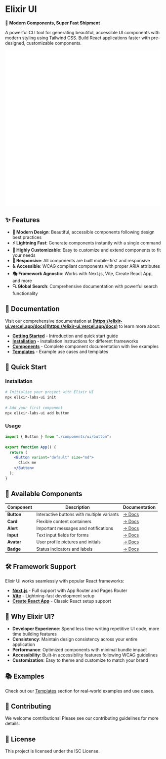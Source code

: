# Elixir UI

🚀 **Modern Components, Super Fast Shipment**

A powerful CLI tool for generating beautiful, accessible UI components with modern styling using Tailwind CSS. Build React applications faster with pre-designed, customizable components.

![Elixir UI](./packages/client/public/images/elixir-ui-logo-transparent.png)

## ✨ Features

- **🎨 Modern Design**: Beautiful, accessible components following design best practices
- **⚡ Lightning Fast**: Generate components instantly with a single command
- **🔧 Highly Customizable**: Easy to customize and extend components to fit your needs
- **📱 Responsive**: All components are built mobile-first and responsive
- **♿ Accessible**: WCAG compliant components with proper ARIA attributes
- **🎭 Framework Agnostic**: Works with Next.js, Vite, Create React App, and more
- **🔍 Global Search**: Comprehensive documentation with powerful search functionality

## 📖 Documentation

Visit our comprehensive documentation at **[https://elixir-ui.vercel.app/docs](https://elixir-ui.vercel.app/docs)** to learn more about:

- **[Getting Started](https://elixir-ui.vercel.app/docs/introduction)** - Introduction and quick start guide
- **[Installation](https://elixir-ui.vercel.app/docs/installation)** - Installation instructions for different frameworks
- **[Components](https://elixir-ui.vercel.app/docs/components)** - Complete component documentation with live examples
- **[Templates](https://elixir-ui.vercel.app/docs/templates)** - Example use cases and templates

## 🚀 Quick Start

### Installation

```bash
# Initialize your project with Elixir UI
npx elixir-labs-ui init

# Add your first component
npx elixir-labs-ui add button
```

### Usage

```jsx
import { Button } from "./components/ui/button";

export function App() {
  return (
    <Button variant="default" size="md">
      Click me
    </Button>
  );
}
```

## 🧩 Available Components

| Component  | Description                                | Documentation                                                 |
| ---------- | ------------------------------------------ | ------------------------------------------------------------- |
| **Button** | Interactive buttons with multiple variants | [→ Docs](https://elixir-ui.vercel.app/docs/components/button) |
| **Card**   | Flexible content containers                | [→ Docs](https://elixir-ui.vercel.app/docs/components/card)   |
| **Alert**  | Important messages and notifications       | [→ Docs](https://elixir-ui.vercel.app/docs/components/alert)  |
| **Input**  | Text input fields for forms                | [→ Docs](https://elixir-ui.vercel.app/docs/components/input)  |
| **Avatar** | User profile pictures and initials         | [→ Docs](https://elixir-ui.vercel.app/docs/components/avatar) |
| **Badge**  | Status indicators and labels               | [→ Docs](https://elixir-ui.vercel.app/docs/components/badge)  |

## 🛠️ Framework Support

Elixir UI works seamlessly with popular React frameworks:

- **[Next.js](https://elixir-ui.vercel.app/docs/installation/nextjs)** - Full support with App Router and Pages Router
- **[Vite](https://elixir-ui.vercel.app/docs/installation/vite)** - Lightning-fast development setup
- **[Create React App](https://elixir-ui.vercel.app/docs/installation/reactjs)** - Classic React setup support

## 🎯 Why Elixir UI?

- **Developer Experience**: Spend less time writing repetitive UI code, more time building features
- **Consistency**: Maintain design consistency across your entire application
- **Performance**: Optimized components with minimal bundle impact
- **Accessibility**: Built-in accessibility features following WCAG guidelines
- **Customization**: Easy to theme and customize to match your brand

## 📚 Examples

Check out our [Templates](https://elixir-ui.vercel.app/docs/templates) section for real-world examples and use cases.

## 🤝 Contributing

We welcome contributions! Please see our contributing guidelines for more details.

## 📄 License

This project is licensed under the ISC License.
